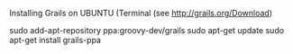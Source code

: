 Installing Grails on UBUNTU (Terminal
(see http://grails.org/Download)

sudo add-apt-repository ppa:groovy-dev/grails
sudo apt-get update
sudo apt-get install grails-ppa
